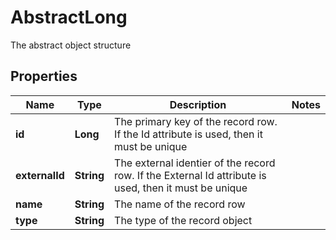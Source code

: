 

# AbstractLong

The abstract object structure

## Properties

| Name | Type | Description | Notes |
|------------ | ------------- | ------------- | -------------|
|**id** | **Long** | The primary key of the record row. If the Id attribute is used, then it must be unique |  |
|**externalId** | **String** | The external identier of the record row. If the External Id attribute is used, then it must be unique |  |
|**name** | **String** | The name of the record row |  |
|**type** | **String** | The type of the record object |  |



